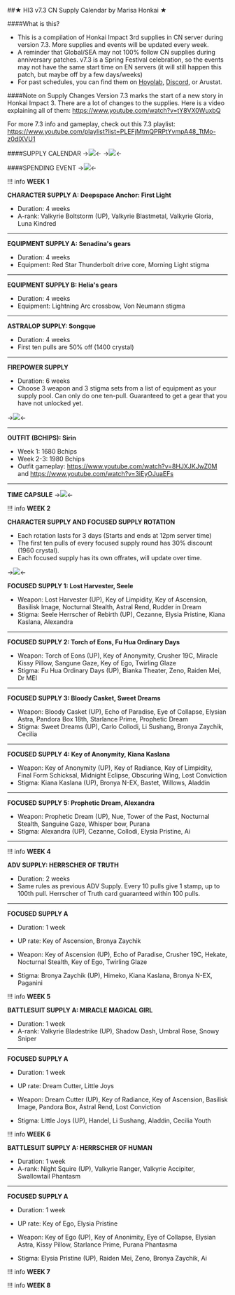 ##★ HI3 v7.3 CN Supply Calendar by Marisa Honkai ★

####What is this?
- This is a compilation of Honkai Impact 3rd supplies in CN server during version 7.3. More supplies and events will be updated every week.
- A reminder that Global/SEA may not 100% follow CN supplies during anniversary patches. v7.3 is a Spring Festival celebration, so the events may not have the same start time on EN servers (it will still happen this patch, but maybe off by a few days/weeks)
- For past schedules, you can find them on [Hoyolab](https://www.hoyolab.com/creatorCollection/441315), [Discord](https://discord.gg/marisahonkai), or Arustat. 

####Note on Supply Changes
Version 7.3 marks the start of a new story in Honkai Impact 3. There are a lot of changes to the supplies. Here is a video explaining all of them: https://www.youtube.com/watch?v=tY8VX0WuxbQ

For more 7.3 info and gameplay, check out this 7.3 playlist: https://www.youtube.com/playlist?list=PLEFjMtmQPRPtYvmpA48_TtMo-z0dlXVU1


####SUPPLY CALENDAR
->![](https://i.imgur.com/ns19cVT.jpeg)<-
->![](https://i.imgur.com/R1OSIWb.png)<-

####SPENDING EVENT
->![](https://i.imgur.com/tDi43Iq.png)<-

!!! info
	**WEEK 1**

**CHARACTER SUPPLY A: Deepspace Anchor: First Light**
- Duration: 4 weeks
- A-rank: Valkyrie Boltstorm (UP), Valkyrie Blastmetal, Valkyrie Gloria, Luna Kindred

---

**EQUIPMENT SUPPLY A: Senadina's gears**
- Duration: 4 weeks
- Equipment: Red Star Thunderbolt drive core, Morning Light stigma

---

**EQUIPMENT SUPPLY B: Helia's gears**
- Duration: 4 weeks
- Equipment:  Lightning Arc crossbow, Von Neumann stigma

---

**ASTRALOP SUPPLY: Songque**
- Duration: 4 weeks
- First ten pulls are 50% off (1400 crystal)

---

**FIREPOWER SUPPLY**
- Duration: 6 weeks
- Choose 3 weapon and 3 stigma sets from a list of equipment as your supply pool. Can only do one ten-pull. Guaranteed to get a gear that you have not unlocked yet.

->![](https://upload-os-bbs.hoyolab.com/upload/2024/02/01/1021101/3eed52031305d63f9138d91ca47ccc76_8762546996734606386.png)<-

---

**OUTFIT (BCHIPS): Sirin**
- Week 1: 1680 Bchips 
- Week 2-3: 1980 Bchips
- Outfit gameplay: https://www.youtube.com/watch?v=8HJXJKJwZ0M and https://www.youtube.com/watch?v=3iEyOJuaEFs

---

**TIME CAPSULE**
->![](https://upload-os-bbs.hoyolab.com/upload/2024/02/01/1021101/4c3ba58ec75f29ad9f1db448d81ceda8_4798679317900228153.png)<-


!!! info
	**WEEK 2**

**CHARACTER SUPPLY AND FOCUSED SUPPLY ROTATION**
- Each rotation lasts for 3 days (Starts and ends at 12pm server time)
- The first ten pulls of every focused supply round has 30% discount (1960 crystal).
- Each focused supply has its own offrates, will update over time.


->![](https://i.imgur.com/vj2L4B1.png)<-


**FOCUSED SUPPLY 1: Lost Harvester, Seele**
- Weapon: Lost Harvester (UP), Key of Limpidity, Key of Ascension, Basilisk Image, Nocturnal Stealth, Astral Rend, Rudder in Dream
- Stigma: Seele Herrscher of Rebirth (UP), Cezanne, Elysia Pristine, Kiana Kaslana, Alexandra

---

**FOCUSED SUPPLY 2: Torch of Eons, Fu Hua Ordinary Days**
- Weapon: Torch of Eons (UP), Key of Anonymity, Crusher 19C, Miracle Kissy Pillow, Sangune Gaze, Key of Ego, Twirling Glaze
- Stigma: Fu Hua Ordinary Days (UP), Bianka Theater, Zeno, Raiden Mei, Dr MEI

---

**FOCUSED SUPPLY 3: Bloody Casket, Sweet Dreams**
- Weapon: Bloody Casket (UP), Echo of Paradise, Eye of Collapse, Elysian Astra, Pandora Box 18th, Starlance Prime, Prophetic Dream
- Stigma: Sweet Dreams (UP), Carlo Collodi, Li Sushang, Bronya Zaychik, Cecilia

---

**FOCUSED SUPPLY 4: Key of Anonymity, Kiana Kaslana**
- Weapon: Key of Anonymity (UP), Key of Radiance, Key of Limpidity, Final Form Schicksal, Midnight Eclipse, Obscuring Wing, Lost Conviction
- Stigma: Kiana Kaslana (UP), Bronya N-EX, Bastet, Willows, Aladdin

---
**FOCUSED SUPPLY 5: Prophetic Dream, Alexandra**
- Weapon: Prophetic Dream (UP), Nue, Tower of the Past, Nocturnal Stealth, Sanguine Gaze, Whisper bow, Purana
- Stigma: Alexandra (UP), Cezanne, Collodi, Elysia Pristine, Ai

---

!!! info
	**WEEK 4**

**ADV SUPPLY: HERRSCHER OF TRUTH**
- Duration: 2 weeks
- Same rules as previous ADV Supply. Every 10 pulls give 1 stamp, up to 100th pull. Herrscher of Truth card guaranteed within 100 pulls.

---

**FOCUSED SUPPLY A**
- Duration: 1 week
- UP rate:  Key of Ascension, Bronya Zaychik

- Weapon: Key of Ascension (UP), Echo of Paradise, Crusher 19C, Hekate, Nocturnal Stealth, Key of Ego, Twirling Glaze

- Stigma: Bronya Zaychik (UP), Himeko, Kiana Kaslana, Bronya N-EX, Paganini

!!! info
	**WEEK 5**

**BATTLESUIT SUPPLY A: MIRACLE MAGICAL GIRL**
- Duration: 1 week
- A-rank: Valkyrie Bladestrike (UP),  Shadow Dash, Umbral Rose, Snowy Sniper

---

**FOCUSED SUPPLY A**
- Duration: 1 week
- UP rate:  Dream Cutter, Little Joys

- Weapon: Dream Cutter (UP), Key of Radiance, Key of Ascension, Basilisk Image, Pandora Box, Astral Rend, Lost Conviction

- Stigma: Little Joys (UP), Handel, Li Sushang, Aladdin, Cecilia Youth

!!! info
	**WEEK 6**

**BATTLESUIT SUPPLY A: HERRSCHER OF HUMAN**
- Duration: 1 week
- A-rank: Night Squire (UP),  Valkyrie Ranger, Valkyrie Accipiter, Swallowtail Phantasm

---

**FOCUSED SUPPLY A**
- Duration: 1 week
- UP rate:  Key of Ego, Elysia Pristine

- Weapon: Key of Ego (UP), Key of Anonimity, Eye of Collapse, Elysian Astra, Kissy Pillow, Starlance Prime, Purana Phantasma

- Stigma: Elysia Pristine (UP), Raiden Mei, Zeno, Bronya Zaychik, Ai 


!!! info
	**WEEK 7**

!!! info
	**WEEK 8**